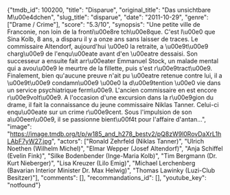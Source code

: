 {"tmdb_id": 100200, "title": "Disparue", "original_title": "Das unsichtbare M\u00e4dchen", "slug_title": "disparue", "date": "2011-10-29", "genre": ["Drame / Crime"], "score": "5.3/10", "synopsis": "Une petite ville de Franconie, non loin de la fronti\u00e8re tch\u00e8que. C'est l\u00e0 que Sina Kolb, 8 ans, a disparu il y a onze ans sans laisser de traces. Le commissaire Altendorf, aujourd'hui \u00e0 la retraite, a \u00e9t\u00e9 charg\u00e9 de l'enqu\u00eate avant d'en \u00eatre dessaisi. Son successeur a ensuite fait arr\u00eater Emmanuel Stock, un malade mental qui a avou\u00e9 le meurtre de la fillette, puis s'est r\u00e9tract\u00e9. Finalement, bien qu'aucune preuve n'ait pu \u00eatre retenue contre lui, il a \u00e9t\u00e9 condamn\u00e9 \u00e0 la d\u00e9tention \u00e0 vie dans un service psychiatrique ferm\u00e9. L'ancien commissaire en est encore r\u00e9volt\u00e9. A l'occasion d'une excursion dans la r\u00e9gion du drame, il fait la connaissance du jeune commissaire Niklas Tanner. Celui-ci enqu\u00eate sur un crime r\u00e9cent. Sous l'impulsion de son a\u00een\u00e9, il se passionne bient\u00f4t pour l'affaire d'antan...", "image": "https://image.tmdb.org/t/p/w185_and_h278_bestv2/pQ8zW9l0RovDaXrL1hLAbF7yW27.jpg", "actors": ["Ronald Zehrfeld (Niklas Tanner)", "Ulrich Noethen (Wilhelm Michel)", "Elmar Wepper (Josef Altendorf)", "Anja Schiffel (Evelin Fink)", "Silke Bodenbender (Inge-Maria Kolb)", "Tim Bergmann (Dr. Kurt Nieberger)", "Lisa Kreuzer (Lilo Emig)", "Michael Lerchenberg (Bavarian Interior Minister Dr. Max Helwig)", "Thomas Lawinky (Luzi-Club Besitzer)"], "comments": [], "recommandations_id": [], "youtube_key": "notfound"}